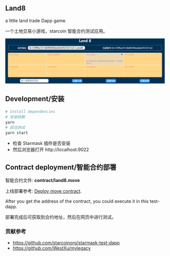 ## Land8

a little land trade Dapp game.

一个土地交易小游戏，starcoin 智能合约测试应用。

![](https://raw.githubusercontent.com/hitop/land8/main/webui.png)

## Development/安装

``` sh
# Install dependencies
# 安装依赖
yarn
# 启动测试
yarn start
```

- 检查 Starmask 插件是否安装
- 然后浏览器打开 http://localhost:9022

## Contract deployment/智能合约部署

智能合约文件: **contract/land8.move**

上线部署参考: [Deploy move contract](https://developer.starcoin.org/en/tutorials/deploy_move_contract/).

After you get the address of the contract, you could execute it in this test-dapp.

部署完成后可获取到合约地址，然后在网页中进行测试。

### 贡献参考

- https://github.com/starcoinorg/starmask-test-dapp
- https://github.com/WestXu/mylegacy